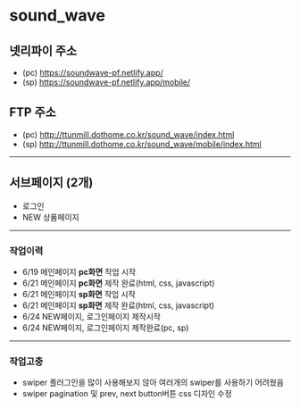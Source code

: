 # sound_wave
## 넷리파이 주소
* (pc) https://soundwave-pf.netlify.app/
* (sp) https://soundwave-pf.netlify.app/mobile/
## FTP 주소
* (pc) http://ttunmill.dothome.co.kr/sound_wave/index.html
* (sp) http://ttunmill.dothome.co.kr/sound_wave/mobile/index.html
---
## 서브페이지 (2개)
* 로그인
* NEW 상품페이지
---
### 작업이력
* 6/19 메인페이지 **pc화면** 작업 시작
* 6/21 메인페이지 **pc화면** 제작 완료(html, css, javascript)
* 6/21 메인페이지 **sp화면** 작업 시작
* 6/21 메인페이지 **sp화면** 제작 완료(html, css, javascript)
* 6/24 NEW페이지, 로그인페이지 제작시작
* 6/24 NEW페이지, 로그인페이지 제작완료(pc, sp)
---
### 작업고충
* swiper 플러그인을 많이 사용해보지 않아 여러개의 swiper를 사용하기 어려웠음
* swiper pagination 및 prev, next button버튼 css 디자인 수정